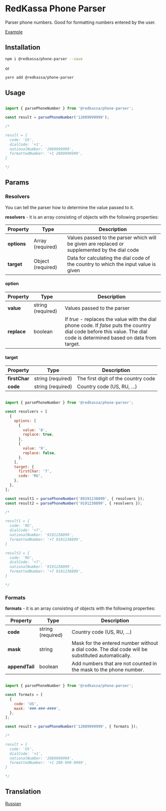 # RedKassa Phone Parser

Parser phone numbers. Good for formatting numbers entered by the user.

[Example](https://codesandbox.io/s/k2ipm)



## Installation

```bash
npm i @redkassa/phone-parser --save
```

or

```bash
yarn add @redkassa/phone-parser
```

## Usage

```javascript

import { parsePhoneNumber } from '@redkassa/phone-parser';

const result = parsePhoneNumber('12089999999');

/*

result = {
  code: 'US',
  dialCode: '+1',
  nationalNumber: '2089999999',
  formattedNumber: '+1 2089999999',
}

*/

```

## Params

### Resolvers

You can tell the parser how to determine the value passed to it.

**resolvers** - it is an array consisting of objects with the following properties:

| Property | Type | Description|
|---|---|---|
| **options** | Array (required) | Values ​​passed to the parser which will be given are replaced or supplemented by the dial code |
| **target** | Object (required) | Data for calculating the dial code of the country to which the input value is given |

#### option

| Property | Type | Description|
|---|---|---|
| **value** | string (required) | Values ​​passed to the parser |
| **replace** | boolean | If *true* - replaces the value with the dial phone code. If *false* puts the country dial code before this value. The dial code is determined based on data from target. |

#### target

| Property | Type | Description|
|---|---|---|
| **firstChar** | string (required) | The first digit of the country code |
| **code** | string (required) | Country code (US, RU, ...) |

```javascript

import { parsePhoneNumber } from '@redkassa/phone-parser';

const resolvers = [
  {
    options: [
      {
        value: '8',
        replace: true,
      },
      {
        value: '9',
        replace: false,
      },
    ],
    target: {
      firstChar: '7',
      code: 'RU',
    },
  },
];

const result1 = parsePhoneNumber('89191238899', { resolvers });
const result2 = parsePhoneNumber('9191238899', { resolvers });

/*

result1 = {
  code: 'RU',
  dialCode: '+7',
  nationalNumber: '9191238899',
  formattedNumber: '+7 9191238899',
}

result2 = {
  code: 'RU',
  dialCode: '+7',
  nationalNumber: '9191238899',
  formattedNumber: '+7 9191238899',
}

*/

```

### Formats

**formats** - it is an array consisting of objects with the following properties:

| Property | Type | Description|
|---|---|---|
| **code** | string (required) | Country code (US, RU, ...) |
| **mask** | string | Mask for the entered number without a dial code. The dial code will be substituted automatically. |
| **appendTail** | boolean | Add numbers that are not counted in the mask to the phone number. |

```javascript

import { parsePhoneNumber } from '@redkassa/phone-parser';

const formats = [
  {
    code: 'US',
    mask: '###-###-####',
  },
];

const result = parsePhoneNumber('12089999999', { formats });

/*

result = {
  code: 'US',
  dialCode: '+1',
  nationalNumber: '2089999999',
  formattedNumber: '+1 208-999-9999',
}

*/

```

## Translation
[Russian](https://github.com/redkassa/phone-parser/blob/master/README_ru.md)
